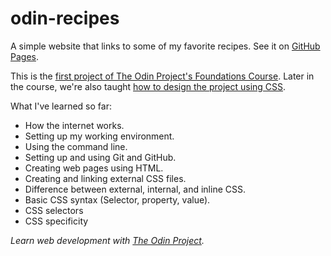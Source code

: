 # odin-recipes

A simple website that links to some of my favorite recipes. See it on [GitHub Pages](https://lfidelino.github.io/odin-recipes/).

This is the [first project of The Odin Project's Foundations Course](https://www.theodinproject.com/lessons/foundations-recipes). Later in the course, we're also taught [how to design the project using CSS](https://www.theodinproject.com/lessons/foundations-css-foundations).

What I've learned so far:

- How the internet works.
- Setting up my working environment.
- Using the command line.
- Setting up and using Git and GitHub.
- Creating web pages using HTML.
- Creating and linking external CSS files.
- Difference between external, internal, and inline CSS.
- Basic CSS syntax (Selector, property, value).
- CSS selectors
- CSS specificity

_Learn web development with [The Odin Project](https://www.theodinproject.com)._
